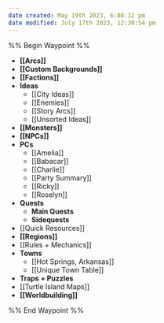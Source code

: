 ```yaml
---
date created: May 19th 2023, 6:08:12 pm
date modified: July 17th 2023, 12:30:54 pm
---
```

%% Begin Waypoint %%
- **[[Arcs]]**
- **[[Custom Backgrounds]]**
- **[[Factions]]**
- **Ideas**
	- [[City Ideas]]
	- [[Enemies]]
	- [[Story Arcs]]
	- [[Unsorted Ideas]]
- **[[Monsters]]**
- **[[NPCs]]**
- **PCs**
	- [[Amelia]]
	- [[Babacar]]
	- [[Charlie]]
	- [[Party Summary]]
	- [[Ricky]]
	- [[Roselyn]]
- **Quests**
	- **Main Quests**
	- **Sidequests**
- [[Quick Resources]]
- **[[Regions]]**
- [[Rules + Mechanics]]
- **Towns**
	- [[Hot Springs, Arkansas]]
	- [[Unique Town Table]]
- **Traps + Puzzles**
- [[Turtle Island Maps]]
- **[[Worldbuilding]]**

%% End Waypoint %%
